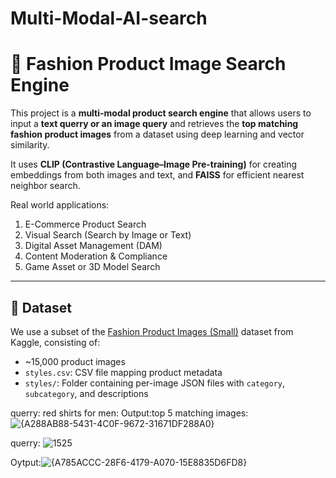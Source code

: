 ﻿# Multi-Modal-AI-search
# 🧠 Fashion Product Image Search Engine

This project is a **multi-modal product search engine** that allows users to input a **text querry or an image query** and retrieves the **top matching fashion product images** from a dataset using deep learning and vector similarity.

It uses **CLIP (Contrastive Language–Image Pre-training)** for creating embeddings from both images and text, and **FAISS** for efficient nearest neighbor search.

Real world applications:
1. E-Commerce Product Search
2. Visual Search (Search by Image or Text)
3. Digital Asset Management (DAM)
4. Content Moderation & Compliance
5. Game Asset or 3D Model Search
---

## 📁 Dataset

We use a subset of the [Fashion Product Images (Small)](https://www.kaggle.com/datasets) dataset from Kaggle, consisting of:

- ~15,000 product images
- `styles.csv`: CSV file mapping product metadata
- `styles/`: Folder containing per-image JSON files with `category`, `subcategory`, and descriptions


querry: red shirts for men:
Output:top 5 matching images:
![{A288AB88-5431-4C0F-9672-31671DF288A0}](https://github.com/user-attachments/assets/79ff89da-390e-43bf-8065-213ac32f78be)

querry:
![1525](https://github.com/user-attachments/assets/cb159c5b-31c3-4d9b-822a-fd0083048108)


Oytput:![{A785ACCC-28F6-4179-A070-15E8835D6FD8}](https://github.com/user-attachments/assets/7ba3a1ba-e26b-4a72-ba43-c528916aed68)


